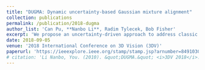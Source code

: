 ```yaml
---
title: "DUGMA: Dynamic uncertainty-based Gaussian mixture alignment"
collection: publications
permalink: /publication/2018-dugma
author_list: 'Can Pu, **Nanbo Li**, Radim Tylecek, Bob Fisher'
excerpt: 'We propose an uncertainty-driven approach to address classic point set registration problems.'
date: 2018-09-05
venue: '2018 International Conference on 3D Vision (3DV)'
paperurl: 'https://ieeexplore.ieee.org/stamp/stamp.jsp?arnumber=8491030'
# citation: 'Li Nanbo, You. (2010). &quot;DUGMA.&quot; <i>3DV 2018</i>.'
---
```



<!-- [Download paper here](https://ieeexplore.ieee.org/stamp/stamp.jsp?arnumber=8491030) -->

<!-- Recommended citation:
```
@inproceedings{pu2018dugma,
  title={DUGMA: Dynamic uncertainty-based Gaussian mixture alignment},
  author={Pu, Can and Li, Nanbo and Tylecek, Radim and Fisher, Bob},
  booktitle={2018 International Conference on 3D Vision (3DV)},
  pages={766--774},
  year={2018},
  organization={IEEE}
}
``` -->
